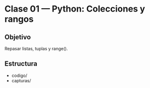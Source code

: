 # Clase 01 — Python: Colecciones y rangos

## Objetivo
Repasar listas, tuplas y range().

## Estructura
- codigo/
- capturas/
